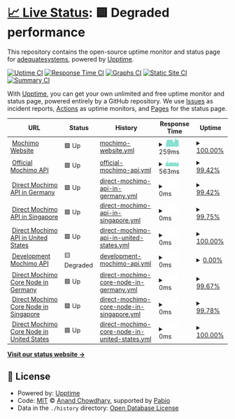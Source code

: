 # [📈 Live Status](https://status.mochimo.org): <!--live status--> **🟨 Degraded performance**

This repository contains the open-source uptime monitor and status page for [adequatesystems](https://status.mochimo.org), powered by [Upptime](https://github.com/upptime/upptime).

[![Uptime CI](https://github.com/adequatesystems/status-mochimo-org/workflows/Uptime%20CI/badge.svg)](https://github.com/adequatesystems/status-mochimo-org/actions?query=workflow%3A%22Uptime+CI%22)
[![Response Time CI](https://github.com/adequatesystems/status-mochimo-org/workflows/Response%20Time%20CI/badge.svg)](https://github.com/adequatesystems/status-mochimo-org/actions?query=workflow%3A%22Response+Time+CI%22)
[![Graphs CI](https://github.com/adequatesystems/status-mochimo-org/workflows/Graphs%20CI/badge.svg)](https://github.com/adequatesystems/status-mochimo-org/actions?query=workflow%3A%22Graphs+CI%22)
[![Static Site CI](https://github.com/adequatesystems/status-mochimo-org/workflows/Static%20Site%20CI/badge.svg)](https://github.com/adequatesystems/status-mochimo-org/actions?query=workflow%3A%22Static+Site+CI%22)
[![Summary CI](https://github.com/adequatesystems/status-mochimo-org/workflows/Summary%20CI/badge.svg)](https://github.com/adequatesystems/status-mochimo-org/actions?query=workflow%3A%22Summary+CI%22)

With [Upptime](https://upptime.js.org), you can get your own unlimited and free uptime monitor and status page, powered entirely by a GitHub repository. We use [Issues](https://github.com/adequatesystems/status-mochimo-org/issues) as incident reports, [Actions](https://github.com/adequatesystems/status-mochimo-org/actions) as uptime monitors, and [Pages](https://status.mochimo.org) for the status page.

<!--start: status pages-->
<!-- This summary is generated by Upptime (https://github.com/upptime/upptime) -->
<!-- Do not edit this manually, your changes will be overwritten -->
<!-- prettier-ignore -->
| URL | Status | History | Response Time | Uptime |
| --- | ------ | ------- | ------------- | ------ |
| <img alt="" src="https://icons.duckduckgo.com/ip3/mochimo.org.ico" height="13"> [Mochimo Website](https://mochimo.org) | 🟩 Up | [mochimo-website.yml](https://github.com/adequatesystems/status-mochimo-org/commits/HEAD/history/mochimo-website.yml) | <details><summary><img alt="Response time graph" src="./graphs/mochimo-website/response-time-week.png" height="20"> 259ms</summary><br><a href="https://status.mochimo.org/history/mochimo-website"><img alt="Response time 259" src="https://img.shields.io/endpoint?url=https%3A%2F%2Fraw.githubusercontent.com%2Fadequatesystems%2Fstatus-mochimo-org%2FHEAD%2Fapi%2Fmochimo-website%2Fresponse-time.json"></a><br><a href="https://status.mochimo.org/history/mochimo-website"><img alt="24-hour response time 266" src="https://img.shields.io/endpoint?url=https%3A%2F%2Fraw.githubusercontent.com%2Fadequatesystems%2Fstatus-mochimo-org%2FHEAD%2Fapi%2Fmochimo-website%2Fresponse-time-day.json"></a><br><a href="https://status.mochimo.org/history/mochimo-website"><img alt="7-day response time 259" src="https://img.shields.io/endpoint?url=https%3A%2F%2Fraw.githubusercontent.com%2Fadequatesystems%2Fstatus-mochimo-org%2FHEAD%2Fapi%2Fmochimo-website%2Fresponse-time-week.json"></a><br><a href="https://status.mochimo.org/history/mochimo-website"><img alt="30-day response time 259" src="https://img.shields.io/endpoint?url=https%3A%2F%2Fraw.githubusercontent.com%2Fadequatesystems%2Fstatus-mochimo-org%2FHEAD%2Fapi%2Fmochimo-website%2Fresponse-time-month.json"></a><br><a href="https://status.mochimo.org/history/mochimo-website"><img alt="1-year response time 259" src="https://img.shields.io/endpoint?url=https%3A%2F%2Fraw.githubusercontent.com%2Fadequatesystems%2Fstatus-mochimo-org%2FHEAD%2Fapi%2Fmochimo-website%2Fresponse-time-year.json"></a></details> | <details><summary><a href="https://status.mochimo.org/history/mochimo-website">100.00%</a></summary><a href="https://status.mochimo.org/history/mochimo-website"><img alt="All-time uptime 100.00%" src="https://img.shields.io/endpoint?url=https%3A%2F%2Fraw.githubusercontent.com%2Fadequatesystems%2Fstatus-mochimo-org%2FHEAD%2Fapi%2Fmochimo-website%2Fuptime.json"></a><br><a href="https://status.mochimo.org/history/mochimo-website"><img alt="24-hour uptime 100.00%" src="https://img.shields.io/endpoint?url=https%3A%2F%2Fraw.githubusercontent.com%2Fadequatesystems%2Fstatus-mochimo-org%2FHEAD%2Fapi%2Fmochimo-website%2Fuptime-day.json"></a><br><a href="https://status.mochimo.org/history/mochimo-website"><img alt="7-day uptime 100.00%" src="https://img.shields.io/endpoint?url=https%3A%2F%2Fraw.githubusercontent.com%2Fadequatesystems%2Fstatus-mochimo-org%2FHEAD%2Fapi%2Fmochimo-website%2Fuptime-week.json"></a><br><a href="https://status.mochimo.org/history/mochimo-website"><img alt="30-day uptime 100.00%" src="https://img.shields.io/endpoint?url=https%3A%2F%2Fraw.githubusercontent.com%2Fadequatesystems%2Fstatus-mochimo-org%2FHEAD%2Fapi%2Fmochimo-website%2Fuptime-month.json"></a><br><a href="https://status.mochimo.org/history/mochimo-website"><img alt="1-year uptime 100.00%" src="https://img.shields.io/endpoint?url=https%3A%2F%2Fraw.githubusercontent.com%2Fadequatesystems%2Fstatus-mochimo-org%2FHEAD%2Fapi%2Fmochimo-website%2Fuptime-year.json"></a></details>
| <img alt="" src="https://icons.duckduckgo.com/ip3/api.mochimo.org.ico" height="13"> [Official Mochimo API](https://api.mochimo.org/network/status) | 🟩 Up | [official-mochimo-api.yml](https://github.com/adequatesystems/status-mochimo-org/commits/HEAD/history/official-mochimo-api.yml) | <details><summary><img alt="Response time graph" src="./graphs/official-mochimo-api/response-time-week.png" height="20"> 563ms</summary><br><a href="https://status.mochimo.org/history/official-mochimo-api"><img alt="Response time 563" src="https://img.shields.io/endpoint?url=https%3A%2F%2Fraw.githubusercontent.com%2Fadequatesystems%2Fstatus-mochimo-org%2FHEAD%2Fapi%2Fofficial-mochimo-api%2Fresponse-time.json"></a><br><a href="https://status.mochimo.org/history/official-mochimo-api"><img alt="24-hour response time 570" src="https://img.shields.io/endpoint?url=https%3A%2F%2Fraw.githubusercontent.com%2Fadequatesystems%2Fstatus-mochimo-org%2FHEAD%2Fapi%2Fofficial-mochimo-api%2Fresponse-time-day.json"></a><br><a href="https://status.mochimo.org/history/official-mochimo-api"><img alt="7-day response time 563" src="https://img.shields.io/endpoint?url=https%3A%2F%2Fraw.githubusercontent.com%2Fadequatesystems%2Fstatus-mochimo-org%2FHEAD%2Fapi%2Fofficial-mochimo-api%2Fresponse-time-week.json"></a><br><a href="https://status.mochimo.org/history/official-mochimo-api"><img alt="30-day response time 563" src="https://img.shields.io/endpoint?url=https%3A%2F%2Fraw.githubusercontent.com%2Fadequatesystems%2Fstatus-mochimo-org%2FHEAD%2Fapi%2Fofficial-mochimo-api%2Fresponse-time-month.json"></a><br><a href="https://status.mochimo.org/history/official-mochimo-api"><img alt="1-year response time 563" src="https://img.shields.io/endpoint?url=https%3A%2F%2Fraw.githubusercontent.com%2Fadequatesystems%2Fstatus-mochimo-org%2FHEAD%2Fapi%2Fofficial-mochimo-api%2Fresponse-time-year.json"></a></details> | <details><summary><a href="https://status.mochimo.org/history/official-mochimo-api">99.42%</a></summary><a href="https://status.mochimo.org/history/official-mochimo-api"><img alt="All-time uptime 99.42%" src="https://img.shields.io/endpoint?url=https%3A%2F%2Fraw.githubusercontent.com%2Fadequatesystems%2Fstatus-mochimo-org%2FHEAD%2Fapi%2Fofficial-mochimo-api%2Fuptime.json"></a><br><a href="https://status.mochimo.org/history/official-mochimo-api"><img alt="24-hour uptime 100.00%" src="https://img.shields.io/endpoint?url=https%3A%2F%2Fraw.githubusercontent.com%2Fadequatesystems%2Fstatus-mochimo-org%2FHEAD%2Fapi%2Fofficial-mochimo-api%2Fuptime-day.json"></a><br><a href="https://status.mochimo.org/history/official-mochimo-api"><img alt="7-day uptime 99.42%" src="https://img.shields.io/endpoint?url=https%3A%2F%2Fraw.githubusercontent.com%2Fadequatesystems%2Fstatus-mochimo-org%2FHEAD%2Fapi%2Fofficial-mochimo-api%2Fuptime-week.json"></a><br><a href="https://status.mochimo.org/history/official-mochimo-api"><img alt="30-day uptime 99.42%" src="https://img.shields.io/endpoint?url=https%3A%2F%2Fraw.githubusercontent.com%2Fadequatesystems%2Fstatus-mochimo-org%2FHEAD%2Fapi%2Fofficial-mochimo-api%2Fuptime-month.json"></a><br><a href="https://status.mochimo.org/history/official-mochimo-api"><img alt="1-year uptime 99.42%" src="https://img.shields.io/endpoint?url=https%3A%2F%2Fraw.githubusercontent.com%2Fadequatesystems%2Fstatus-mochimo-org%2FHEAD%2Fapi%2Fofficial-mochimo-api%2Fuptime-year.json"></a></details>
| <img alt="" src="https://icons.duckduckgo.com/ip3/api-deu.mochimo.org.ico" height="13"> [Direct Mochimo API in Germany](https://api-deu.mochimo.org/network/status) | 🟩 Up | [direct-mochimo-api-in-germany.yml](https://github.com/adequatesystems/status-mochimo-org/commits/HEAD/history/direct-mochimo-api-in-germany.yml) | <details><summary><img alt="Response time graph" src="./graphs/direct-mochimo-api-in-germany/response-time-week.png" height="20"> 0ms</summary><br><a href="https://status.mochimo.org/history/direct-mochimo-api-in-germany"><img alt="Response time 0" src="https://img.shields.io/endpoint?url=https%3A%2F%2Fraw.githubusercontent.com%2Fadequatesystems%2Fstatus-mochimo-org%2FHEAD%2Fapi%2Fdirect-mochimo-api-in-germany%2Fresponse-time.json"></a><br><a href="https://status.mochimo.org/history/direct-mochimo-api-in-germany"><img alt="24-hour response time 0" src="https://img.shields.io/endpoint?url=https%3A%2F%2Fraw.githubusercontent.com%2Fadequatesystems%2Fstatus-mochimo-org%2FHEAD%2Fapi%2Fdirect-mochimo-api-in-germany%2Fresponse-time-day.json"></a><br><a href="https://status.mochimo.org/history/direct-mochimo-api-in-germany"><img alt="7-day response time 0" src="https://img.shields.io/endpoint?url=https%3A%2F%2Fraw.githubusercontent.com%2Fadequatesystems%2Fstatus-mochimo-org%2FHEAD%2Fapi%2Fdirect-mochimo-api-in-germany%2Fresponse-time-week.json"></a><br><a href="https://status.mochimo.org/history/direct-mochimo-api-in-germany"><img alt="30-day response time 0" src="https://img.shields.io/endpoint?url=https%3A%2F%2Fraw.githubusercontent.com%2Fadequatesystems%2Fstatus-mochimo-org%2FHEAD%2Fapi%2Fdirect-mochimo-api-in-germany%2Fresponse-time-month.json"></a><br><a href="https://status.mochimo.org/history/direct-mochimo-api-in-germany"><img alt="1-year response time 0" src="https://img.shields.io/endpoint?url=https%3A%2F%2Fraw.githubusercontent.com%2Fadequatesystems%2Fstatus-mochimo-org%2FHEAD%2Fapi%2Fdirect-mochimo-api-in-germany%2Fresponse-time-year.json"></a></details> | <details><summary><a href="https://status.mochimo.org/history/direct-mochimo-api-in-germany">99.42%</a></summary><a href="https://status.mochimo.org/history/direct-mochimo-api-in-germany"><img alt="All-time uptime 99.42%" src="https://img.shields.io/endpoint?url=https%3A%2F%2Fraw.githubusercontent.com%2Fadequatesystems%2Fstatus-mochimo-org%2FHEAD%2Fapi%2Fdirect-mochimo-api-in-germany%2Fuptime.json"></a><br><a href="https://status.mochimo.org/history/direct-mochimo-api-in-germany"><img alt="24-hour uptime 100.00%" src="https://img.shields.io/endpoint?url=https%3A%2F%2Fraw.githubusercontent.com%2Fadequatesystems%2Fstatus-mochimo-org%2FHEAD%2Fapi%2Fdirect-mochimo-api-in-germany%2Fuptime-day.json"></a><br><a href="https://status.mochimo.org/history/direct-mochimo-api-in-germany"><img alt="7-day uptime 99.42%" src="https://img.shields.io/endpoint?url=https%3A%2F%2Fraw.githubusercontent.com%2Fadequatesystems%2Fstatus-mochimo-org%2FHEAD%2Fapi%2Fdirect-mochimo-api-in-germany%2Fuptime-week.json"></a><br><a href="https://status.mochimo.org/history/direct-mochimo-api-in-germany"><img alt="30-day uptime 99.42%" src="https://img.shields.io/endpoint?url=https%3A%2F%2Fraw.githubusercontent.com%2Fadequatesystems%2Fstatus-mochimo-org%2FHEAD%2Fapi%2Fdirect-mochimo-api-in-germany%2Fuptime-month.json"></a><br><a href="https://status.mochimo.org/history/direct-mochimo-api-in-germany"><img alt="1-year uptime 99.42%" src="https://img.shields.io/endpoint?url=https%3A%2F%2Fraw.githubusercontent.com%2Fadequatesystems%2Fstatus-mochimo-org%2FHEAD%2Fapi%2Fdirect-mochimo-api-in-germany%2Fuptime-year.json"></a></details>
| <img alt="" src="https://icons.duckduckgo.com/ip3/api-sgp.mochimo.org.ico" height="13"> [Direct Mochimo API in Singapore](https://api-sgp.mochimo.org/network/status) | 🟩 Up | [direct-mochimo-api-in-singapore.yml](https://github.com/adequatesystems/status-mochimo-org/commits/HEAD/history/direct-mochimo-api-in-singapore.yml) | <details><summary><img alt="Response time graph" src="./graphs/direct-mochimo-api-in-singapore/response-time-week.png" height="20"> 0ms</summary><br><a href="https://status.mochimo.org/history/direct-mochimo-api-in-singapore"><img alt="Response time 0" src="https://img.shields.io/endpoint?url=https%3A%2F%2Fraw.githubusercontent.com%2Fadequatesystems%2Fstatus-mochimo-org%2FHEAD%2Fapi%2Fdirect-mochimo-api-in-singapore%2Fresponse-time.json"></a><br><a href="https://status.mochimo.org/history/direct-mochimo-api-in-singapore"><img alt="24-hour response time 0" src="https://img.shields.io/endpoint?url=https%3A%2F%2Fraw.githubusercontent.com%2Fadequatesystems%2Fstatus-mochimo-org%2FHEAD%2Fapi%2Fdirect-mochimo-api-in-singapore%2Fresponse-time-day.json"></a><br><a href="https://status.mochimo.org/history/direct-mochimo-api-in-singapore"><img alt="7-day response time 0" src="https://img.shields.io/endpoint?url=https%3A%2F%2Fraw.githubusercontent.com%2Fadequatesystems%2Fstatus-mochimo-org%2FHEAD%2Fapi%2Fdirect-mochimo-api-in-singapore%2Fresponse-time-week.json"></a><br><a href="https://status.mochimo.org/history/direct-mochimo-api-in-singapore"><img alt="30-day response time 0" src="https://img.shields.io/endpoint?url=https%3A%2F%2Fraw.githubusercontent.com%2Fadequatesystems%2Fstatus-mochimo-org%2FHEAD%2Fapi%2Fdirect-mochimo-api-in-singapore%2Fresponse-time-month.json"></a><br><a href="https://status.mochimo.org/history/direct-mochimo-api-in-singapore"><img alt="1-year response time 0" src="https://img.shields.io/endpoint?url=https%3A%2F%2Fraw.githubusercontent.com%2Fadequatesystems%2Fstatus-mochimo-org%2FHEAD%2Fapi%2Fdirect-mochimo-api-in-singapore%2Fresponse-time-year.json"></a></details> | <details><summary><a href="https://status.mochimo.org/history/direct-mochimo-api-in-singapore">99.75%</a></summary><a href="https://status.mochimo.org/history/direct-mochimo-api-in-singapore"><img alt="All-time uptime 99.75%" src="https://img.shields.io/endpoint?url=https%3A%2F%2Fraw.githubusercontent.com%2Fadequatesystems%2Fstatus-mochimo-org%2FHEAD%2Fapi%2Fdirect-mochimo-api-in-singapore%2Fuptime.json"></a><br><a href="https://status.mochimo.org/history/direct-mochimo-api-in-singapore"><img alt="24-hour uptime 98.97%" src="https://img.shields.io/endpoint?url=https%3A%2F%2Fraw.githubusercontent.com%2Fadequatesystems%2Fstatus-mochimo-org%2FHEAD%2Fapi%2Fdirect-mochimo-api-in-singapore%2Fuptime-day.json"></a><br><a href="https://status.mochimo.org/history/direct-mochimo-api-in-singapore"><img alt="7-day uptime 99.75%" src="https://img.shields.io/endpoint?url=https%3A%2F%2Fraw.githubusercontent.com%2Fadequatesystems%2Fstatus-mochimo-org%2FHEAD%2Fapi%2Fdirect-mochimo-api-in-singapore%2Fuptime-week.json"></a><br><a href="https://status.mochimo.org/history/direct-mochimo-api-in-singapore"><img alt="30-day uptime 99.75%" src="https://img.shields.io/endpoint?url=https%3A%2F%2Fraw.githubusercontent.com%2Fadequatesystems%2Fstatus-mochimo-org%2FHEAD%2Fapi%2Fdirect-mochimo-api-in-singapore%2Fuptime-month.json"></a><br><a href="https://status.mochimo.org/history/direct-mochimo-api-in-singapore"><img alt="1-year uptime 99.75%" src="https://img.shields.io/endpoint?url=https%3A%2F%2Fraw.githubusercontent.com%2Fadequatesystems%2Fstatus-mochimo-org%2FHEAD%2Fapi%2Fdirect-mochimo-api-in-singapore%2Fuptime-year.json"></a></details>
| <img alt="" src="https://icons.duckduckgo.com/ip3/api-usc.mochimo.org.ico" height="13"> [Direct Mochimo API in United States](https://api-usc.mochimo.org/network/status) | 🟩 Up | [direct-mochimo-api-in-united-states.yml](https://github.com/adequatesystems/status-mochimo-org/commits/HEAD/history/direct-mochimo-api-in-united-states.yml) | <details><summary><img alt="Response time graph" src="./graphs/direct-mochimo-api-in-united-states/response-time-week.png" height="20"> 0ms</summary><br><a href="https://status.mochimo.org/history/direct-mochimo-api-in-united-states"><img alt="Response time 0" src="https://img.shields.io/endpoint?url=https%3A%2F%2Fraw.githubusercontent.com%2Fadequatesystems%2Fstatus-mochimo-org%2FHEAD%2Fapi%2Fdirect-mochimo-api-in-united-states%2Fresponse-time.json"></a><br><a href="https://status.mochimo.org/history/direct-mochimo-api-in-united-states"><img alt="24-hour response time 0" src="https://img.shields.io/endpoint?url=https%3A%2F%2Fraw.githubusercontent.com%2Fadequatesystems%2Fstatus-mochimo-org%2FHEAD%2Fapi%2Fdirect-mochimo-api-in-united-states%2Fresponse-time-day.json"></a><br><a href="https://status.mochimo.org/history/direct-mochimo-api-in-united-states"><img alt="7-day response time 0" src="https://img.shields.io/endpoint?url=https%3A%2F%2Fraw.githubusercontent.com%2Fadequatesystems%2Fstatus-mochimo-org%2FHEAD%2Fapi%2Fdirect-mochimo-api-in-united-states%2Fresponse-time-week.json"></a><br><a href="https://status.mochimo.org/history/direct-mochimo-api-in-united-states"><img alt="30-day response time 0" src="https://img.shields.io/endpoint?url=https%3A%2F%2Fraw.githubusercontent.com%2Fadequatesystems%2Fstatus-mochimo-org%2FHEAD%2Fapi%2Fdirect-mochimo-api-in-united-states%2Fresponse-time-month.json"></a><br><a href="https://status.mochimo.org/history/direct-mochimo-api-in-united-states"><img alt="1-year response time 0" src="https://img.shields.io/endpoint?url=https%3A%2F%2Fraw.githubusercontent.com%2Fadequatesystems%2Fstatus-mochimo-org%2FHEAD%2Fapi%2Fdirect-mochimo-api-in-united-states%2Fresponse-time-year.json"></a></details> | <details><summary><a href="https://status.mochimo.org/history/direct-mochimo-api-in-united-states">100.00%</a></summary><a href="https://status.mochimo.org/history/direct-mochimo-api-in-united-states"><img alt="All-time uptime 100.00%" src="https://img.shields.io/endpoint?url=https%3A%2F%2Fraw.githubusercontent.com%2Fadequatesystems%2Fstatus-mochimo-org%2FHEAD%2Fapi%2Fdirect-mochimo-api-in-united-states%2Fuptime.json"></a><br><a href="https://status.mochimo.org/history/direct-mochimo-api-in-united-states"><img alt="24-hour uptime 100.00%" src="https://img.shields.io/endpoint?url=https%3A%2F%2Fraw.githubusercontent.com%2Fadequatesystems%2Fstatus-mochimo-org%2FHEAD%2Fapi%2Fdirect-mochimo-api-in-united-states%2Fuptime-day.json"></a><br><a href="https://status.mochimo.org/history/direct-mochimo-api-in-united-states"><img alt="7-day uptime 100.00%" src="https://img.shields.io/endpoint?url=https%3A%2F%2Fraw.githubusercontent.com%2Fadequatesystems%2Fstatus-mochimo-org%2FHEAD%2Fapi%2Fdirect-mochimo-api-in-united-states%2Fuptime-week.json"></a><br><a href="https://status.mochimo.org/history/direct-mochimo-api-in-united-states"><img alt="30-day uptime 100.00%" src="https://img.shields.io/endpoint?url=https%3A%2F%2Fraw.githubusercontent.com%2Fadequatesystems%2Fstatus-mochimo-org%2FHEAD%2Fapi%2Fdirect-mochimo-api-in-united-states%2Fuptime-month.json"></a><br><a href="https://status.mochimo.org/history/direct-mochimo-api-in-united-states"><img alt="1-year uptime 100.00%" src="https://img.shields.io/endpoint?url=https%3A%2F%2Fraw.githubusercontent.com%2Fadequatesystems%2Fstatus-mochimo-org%2FHEAD%2Fapi%2Fdirect-mochimo-api-in-united-states%2Fuptime-year.json"></a></details>
| <img alt="" src="https://icons.duckduckgo.com/ip3/dev-api.mochimo.org.ico" height="13"> [Development Mochimo API](https://dev-api.mochimo.org:8443/network/status) | 🟨 Degraded | [development-mochimo-api.yml](https://github.com/adequatesystems/status-mochimo-org/commits/HEAD/history/development-mochimo-api.yml) | <details><summary><img alt="Response time graph" src="./graphs/development-mochimo-api/response-time-week.png" height="20"> 0ms</summary><br><a href="https://status.mochimo.org/history/development-mochimo-api"><img alt="Response time 0" src="https://img.shields.io/endpoint?url=https%3A%2F%2Fraw.githubusercontent.com%2Fadequatesystems%2Fstatus-mochimo-org%2FHEAD%2Fapi%2Fdevelopment-mochimo-api%2Fresponse-time.json"></a><br><a href="https://status.mochimo.org/history/development-mochimo-api"><img alt="24-hour response time 0" src="https://img.shields.io/endpoint?url=https%3A%2F%2Fraw.githubusercontent.com%2Fadequatesystems%2Fstatus-mochimo-org%2FHEAD%2Fapi%2Fdevelopment-mochimo-api%2Fresponse-time-day.json"></a><br><a href="https://status.mochimo.org/history/development-mochimo-api"><img alt="7-day response time 0" src="https://img.shields.io/endpoint?url=https%3A%2F%2Fraw.githubusercontent.com%2Fadequatesystems%2Fstatus-mochimo-org%2FHEAD%2Fapi%2Fdevelopment-mochimo-api%2Fresponse-time-week.json"></a><br><a href="https://status.mochimo.org/history/development-mochimo-api"><img alt="30-day response time 0" src="https://img.shields.io/endpoint?url=https%3A%2F%2Fraw.githubusercontent.com%2Fadequatesystems%2Fstatus-mochimo-org%2FHEAD%2Fapi%2Fdevelopment-mochimo-api%2Fresponse-time-month.json"></a><br><a href="https://status.mochimo.org/history/development-mochimo-api"><img alt="1-year response time 0" src="https://img.shields.io/endpoint?url=https%3A%2F%2Fraw.githubusercontent.com%2Fadequatesystems%2Fstatus-mochimo-org%2FHEAD%2Fapi%2Fdevelopment-mochimo-api%2Fresponse-time-year.json"></a></details> | <details><summary><a href="https://status.mochimo.org/history/development-mochimo-api">0.00%</a></summary><a href="https://status.mochimo.org/history/development-mochimo-api"><img alt="All-time uptime 0.00%" src="https://img.shields.io/endpoint?url=https%3A%2F%2Fraw.githubusercontent.com%2Fadequatesystems%2Fstatus-mochimo-org%2FHEAD%2Fapi%2Fdevelopment-mochimo-api%2Fuptime.json"></a><br><a href="https://status.mochimo.org/history/development-mochimo-api"><img alt="24-hour uptime 0.00%" src="https://img.shields.io/endpoint?url=https%3A%2F%2Fraw.githubusercontent.com%2Fadequatesystems%2Fstatus-mochimo-org%2FHEAD%2Fapi%2Fdevelopment-mochimo-api%2Fuptime-day.json"></a><br><a href="https://status.mochimo.org/history/development-mochimo-api"><img alt="7-day uptime 0.00%" src="https://img.shields.io/endpoint?url=https%3A%2F%2Fraw.githubusercontent.com%2Fadequatesystems%2Fstatus-mochimo-org%2FHEAD%2Fapi%2Fdevelopment-mochimo-api%2Fuptime-week.json"></a><br><a href="https://status.mochimo.org/history/development-mochimo-api"><img alt="30-day uptime 0.00%" src="https://img.shields.io/endpoint?url=https%3A%2F%2Fraw.githubusercontent.com%2Fadequatesystems%2Fstatus-mochimo-org%2FHEAD%2Fapi%2Fdevelopment-mochimo-api%2Fuptime-month.json"></a><br><a href="https://status.mochimo.org/history/development-mochimo-api"><img alt="1-year uptime 0.00%" src="https://img.shields.io/endpoint?url=https%3A%2F%2Fraw.githubusercontent.com%2Fadequatesystems%2Fstatus-mochimo-org%2FHEAD%2Fapi%2Fdevelopment-mochimo-api%2Fuptime-year.json"></a></details>
| <img alt="" src="https://icons.duckduckgo.com/ip3/null.ico" height="13"> [Direct Mochimo Core Node in Germany](core-deu.mochimo.org) | 🟩 Up | [direct-mochimo-core-node-in-germany.yml](https://github.com/adequatesystems/status-mochimo-org/commits/HEAD/history/direct-mochimo-core-node-in-germany.yml) | <details><summary><img alt="Response time graph" src="./graphs/direct-mochimo-core-node-in-germany/response-time-week.png" height="20"> 0ms</summary><br><a href="https://status.mochimo.org/history/direct-mochimo-core-node-in-germany"><img alt="Response time 0" src="https://img.shields.io/endpoint?url=https%3A%2F%2Fraw.githubusercontent.com%2Fadequatesystems%2Fstatus-mochimo-org%2FHEAD%2Fapi%2Fdirect-mochimo-core-node-in-germany%2Fresponse-time.json"></a><br><a href="https://status.mochimo.org/history/direct-mochimo-core-node-in-germany"><img alt="24-hour response time 0" src="https://img.shields.io/endpoint?url=https%3A%2F%2Fraw.githubusercontent.com%2Fadequatesystems%2Fstatus-mochimo-org%2FHEAD%2Fapi%2Fdirect-mochimo-core-node-in-germany%2Fresponse-time-day.json"></a><br><a href="https://status.mochimo.org/history/direct-mochimo-core-node-in-germany"><img alt="7-day response time 0" src="https://img.shields.io/endpoint?url=https%3A%2F%2Fraw.githubusercontent.com%2Fadequatesystems%2Fstatus-mochimo-org%2FHEAD%2Fapi%2Fdirect-mochimo-core-node-in-germany%2Fresponse-time-week.json"></a><br><a href="https://status.mochimo.org/history/direct-mochimo-core-node-in-germany"><img alt="30-day response time 0" src="https://img.shields.io/endpoint?url=https%3A%2F%2Fraw.githubusercontent.com%2Fadequatesystems%2Fstatus-mochimo-org%2FHEAD%2Fapi%2Fdirect-mochimo-core-node-in-germany%2Fresponse-time-month.json"></a><br><a href="https://status.mochimo.org/history/direct-mochimo-core-node-in-germany"><img alt="1-year response time 0" src="https://img.shields.io/endpoint?url=https%3A%2F%2Fraw.githubusercontent.com%2Fadequatesystems%2Fstatus-mochimo-org%2FHEAD%2Fapi%2Fdirect-mochimo-core-node-in-germany%2Fresponse-time-year.json"></a></details> | <details><summary><a href="https://status.mochimo.org/history/direct-mochimo-core-node-in-germany">99.67%</a></summary><a href="https://status.mochimo.org/history/direct-mochimo-core-node-in-germany"><img alt="All-time uptime 99.67%" src="https://img.shields.io/endpoint?url=https%3A%2F%2Fraw.githubusercontent.com%2Fadequatesystems%2Fstatus-mochimo-org%2FHEAD%2Fapi%2Fdirect-mochimo-core-node-in-germany%2Fuptime.json"></a><br><a href="https://status.mochimo.org/history/direct-mochimo-core-node-in-germany"><img alt="24-hour uptime 100.00%" src="https://img.shields.io/endpoint?url=https%3A%2F%2Fraw.githubusercontent.com%2Fadequatesystems%2Fstatus-mochimo-org%2FHEAD%2Fapi%2Fdirect-mochimo-core-node-in-germany%2Fuptime-day.json"></a><br><a href="https://status.mochimo.org/history/direct-mochimo-core-node-in-germany"><img alt="7-day uptime 99.67%" src="https://img.shields.io/endpoint?url=https%3A%2F%2Fraw.githubusercontent.com%2Fadequatesystems%2Fstatus-mochimo-org%2FHEAD%2Fapi%2Fdirect-mochimo-core-node-in-germany%2Fuptime-week.json"></a><br><a href="https://status.mochimo.org/history/direct-mochimo-core-node-in-germany"><img alt="30-day uptime 99.67%" src="https://img.shields.io/endpoint?url=https%3A%2F%2Fraw.githubusercontent.com%2Fadequatesystems%2Fstatus-mochimo-org%2FHEAD%2Fapi%2Fdirect-mochimo-core-node-in-germany%2Fuptime-month.json"></a><br><a href="https://status.mochimo.org/history/direct-mochimo-core-node-in-germany"><img alt="1-year uptime 99.67%" src="https://img.shields.io/endpoint?url=https%3A%2F%2Fraw.githubusercontent.com%2Fadequatesystems%2Fstatus-mochimo-org%2FHEAD%2Fapi%2Fdirect-mochimo-core-node-in-germany%2Fuptime-year.json"></a></details>
| <img alt="" src="https://icons.duckduckgo.com/ip3/null.ico" height="13"> [Direct Mochimo Core Node in Singapore](core-sgp.mochimo.org) | 🟩 Up | [direct-mochimo-core-node-in-singapore.yml](https://github.com/adequatesystems/status-mochimo-org/commits/HEAD/history/direct-mochimo-core-node-in-singapore.yml) | <details><summary><img alt="Response time graph" src="./graphs/direct-mochimo-core-node-in-singapore/response-time-week.png" height="20"> 0ms</summary><br><a href="https://status.mochimo.org/history/direct-mochimo-core-node-in-singapore"><img alt="Response time 0" src="https://img.shields.io/endpoint?url=https%3A%2F%2Fraw.githubusercontent.com%2Fadequatesystems%2Fstatus-mochimo-org%2FHEAD%2Fapi%2Fdirect-mochimo-core-node-in-singapore%2Fresponse-time.json"></a><br><a href="https://status.mochimo.org/history/direct-mochimo-core-node-in-singapore"><img alt="24-hour response time 0" src="https://img.shields.io/endpoint?url=https%3A%2F%2Fraw.githubusercontent.com%2Fadequatesystems%2Fstatus-mochimo-org%2FHEAD%2Fapi%2Fdirect-mochimo-core-node-in-singapore%2Fresponse-time-day.json"></a><br><a href="https://status.mochimo.org/history/direct-mochimo-core-node-in-singapore"><img alt="7-day response time 0" src="https://img.shields.io/endpoint?url=https%3A%2F%2Fraw.githubusercontent.com%2Fadequatesystems%2Fstatus-mochimo-org%2FHEAD%2Fapi%2Fdirect-mochimo-core-node-in-singapore%2Fresponse-time-week.json"></a><br><a href="https://status.mochimo.org/history/direct-mochimo-core-node-in-singapore"><img alt="30-day response time 0" src="https://img.shields.io/endpoint?url=https%3A%2F%2Fraw.githubusercontent.com%2Fadequatesystems%2Fstatus-mochimo-org%2FHEAD%2Fapi%2Fdirect-mochimo-core-node-in-singapore%2Fresponse-time-month.json"></a><br><a href="https://status.mochimo.org/history/direct-mochimo-core-node-in-singapore"><img alt="1-year response time 0" src="https://img.shields.io/endpoint?url=https%3A%2F%2Fraw.githubusercontent.com%2Fadequatesystems%2Fstatus-mochimo-org%2FHEAD%2Fapi%2Fdirect-mochimo-core-node-in-singapore%2Fresponse-time-year.json"></a></details> | <details><summary><a href="https://status.mochimo.org/history/direct-mochimo-core-node-in-singapore">99.78%</a></summary><a href="https://status.mochimo.org/history/direct-mochimo-core-node-in-singapore"><img alt="All-time uptime 99.78%" src="https://img.shields.io/endpoint?url=https%3A%2F%2Fraw.githubusercontent.com%2Fadequatesystems%2Fstatus-mochimo-org%2FHEAD%2Fapi%2Fdirect-mochimo-core-node-in-singapore%2Fuptime.json"></a><br><a href="https://status.mochimo.org/history/direct-mochimo-core-node-in-singapore"><img alt="24-hour uptime 99.06%" src="https://img.shields.io/endpoint?url=https%3A%2F%2Fraw.githubusercontent.com%2Fadequatesystems%2Fstatus-mochimo-org%2FHEAD%2Fapi%2Fdirect-mochimo-core-node-in-singapore%2Fuptime-day.json"></a><br><a href="https://status.mochimo.org/history/direct-mochimo-core-node-in-singapore"><img alt="7-day uptime 99.78%" src="https://img.shields.io/endpoint?url=https%3A%2F%2Fraw.githubusercontent.com%2Fadequatesystems%2Fstatus-mochimo-org%2FHEAD%2Fapi%2Fdirect-mochimo-core-node-in-singapore%2Fuptime-week.json"></a><br><a href="https://status.mochimo.org/history/direct-mochimo-core-node-in-singapore"><img alt="30-day uptime 99.78%" src="https://img.shields.io/endpoint?url=https%3A%2F%2Fraw.githubusercontent.com%2Fadequatesystems%2Fstatus-mochimo-org%2FHEAD%2Fapi%2Fdirect-mochimo-core-node-in-singapore%2Fuptime-month.json"></a><br><a href="https://status.mochimo.org/history/direct-mochimo-core-node-in-singapore"><img alt="1-year uptime 99.78%" src="https://img.shields.io/endpoint?url=https%3A%2F%2Fraw.githubusercontent.com%2Fadequatesystems%2Fstatus-mochimo-org%2FHEAD%2Fapi%2Fdirect-mochimo-core-node-in-singapore%2Fuptime-year.json"></a></details>
| <img alt="" src="https://icons.duckduckgo.com/ip3/null.ico" height="13"> [Direct Mochimo Core Node in United States](core-usc.mochimo.org) | 🟩 Up | [direct-mochimo-core-node-in-united-states.yml](https://github.com/adequatesystems/status-mochimo-org/commits/HEAD/history/direct-mochimo-core-node-in-united-states.yml) | <details><summary><img alt="Response time graph" src="./graphs/direct-mochimo-core-node-in-united-states/response-time-week.png" height="20"> 0ms</summary><br><a href="https://status.mochimo.org/history/direct-mochimo-core-node-in-united-states"><img alt="Response time 0" src="https://img.shields.io/endpoint?url=https%3A%2F%2Fraw.githubusercontent.com%2Fadequatesystems%2Fstatus-mochimo-org%2FHEAD%2Fapi%2Fdirect-mochimo-core-node-in-united-states%2Fresponse-time.json"></a><br><a href="https://status.mochimo.org/history/direct-mochimo-core-node-in-united-states"><img alt="24-hour response time 0" src="https://img.shields.io/endpoint?url=https%3A%2F%2Fraw.githubusercontent.com%2Fadequatesystems%2Fstatus-mochimo-org%2FHEAD%2Fapi%2Fdirect-mochimo-core-node-in-united-states%2Fresponse-time-day.json"></a><br><a href="https://status.mochimo.org/history/direct-mochimo-core-node-in-united-states"><img alt="7-day response time 0" src="https://img.shields.io/endpoint?url=https%3A%2F%2Fraw.githubusercontent.com%2Fadequatesystems%2Fstatus-mochimo-org%2FHEAD%2Fapi%2Fdirect-mochimo-core-node-in-united-states%2Fresponse-time-week.json"></a><br><a href="https://status.mochimo.org/history/direct-mochimo-core-node-in-united-states"><img alt="30-day response time 0" src="https://img.shields.io/endpoint?url=https%3A%2F%2Fraw.githubusercontent.com%2Fadequatesystems%2Fstatus-mochimo-org%2FHEAD%2Fapi%2Fdirect-mochimo-core-node-in-united-states%2Fresponse-time-month.json"></a><br><a href="https://status.mochimo.org/history/direct-mochimo-core-node-in-united-states"><img alt="1-year response time 0" src="https://img.shields.io/endpoint?url=https%3A%2F%2Fraw.githubusercontent.com%2Fadequatesystems%2Fstatus-mochimo-org%2FHEAD%2Fapi%2Fdirect-mochimo-core-node-in-united-states%2Fresponse-time-year.json"></a></details> | <details><summary><a href="https://status.mochimo.org/history/direct-mochimo-core-node-in-united-states">100.00%</a></summary><a href="https://status.mochimo.org/history/direct-mochimo-core-node-in-united-states"><img alt="All-time uptime 100.00%" src="https://img.shields.io/endpoint?url=https%3A%2F%2Fraw.githubusercontent.com%2Fadequatesystems%2Fstatus-mochimo-org%2FHEAD%2Fapi%2Fdirect-mochimo-core-node-in-united-states%2Fuptime.json"></a><br><a href="https://status.mochimo.org/history/direct-mochimo-core-node-in-united-states"><img alt="24-hour uptime 100.00%" src="https://img.shields.io/endpoint?url=https%3A%2F%2Fraw.githubusercontent.com%2Fadequatesystems%2Fstatus-mochimo-org%2FHEAD%2Fapi%2Fdirect-mochimo-core-node-in-united-states%2Fuptime-day.json"></a><br><a href="https://status.mochimo.org/history/direct-mochimo-core-node-in-united-states"><img alt="7-day uptime 100.00%" src="https://img.shields.io/endpoint?url=https%3A%2F%2Fraw.githubusercontent.com%2Fadequatesystems%2Fstatus-mochimo-org%2FHEAD%2Fapi%2Fdirect-mochimo-core-node-in-united-states%2Fuptime-week.json"></a><br><a href="https://status.mochimo.org/history/direct-mochimo-core-node-in-united-states"><img alt="30-day uptime 100.00%" src="https://img.shields.io/endpoint?url=https%3A%2F%2Fraw.githubusercontent.com%2Fadequatesystems%2Fstatus-mochimo-org%2FHEAD%2Fapi%2Fdirect-mochimo-core-node-in-united-states%2Fuptime-month.json"></a><br><a href="https://status.mochimo.org/history/direct-mochimo-core-node-in-united-states"><img alt="1-year uptime 100.00%" src="https://img.shields.io/endpoint?url=https%3A%2F%2Fraw.githubusercontent.com%2Fadequatesystems%2Fstatus-mochimo-org%2FHEAD%2Fapi%2Fdirect-mochimo-core-node-in-united-states%2Fuptime-year.json"></a></details>

<!--end: status pages-->

[**Visit our status website →**](https://status.mochimo.org)

## 📄 License

- Powered by: [Upptime](https://github.com/upptime/upptime)
- Code: [MIT](./LICENSE) © [Anand Chowdhary](https://anandchowdhary.com), supported by [Pabio](https://pabio.com)
- Data in the `./history` directory: [Open Database License](https://opendatacommons.org/licenses/odbl/1-0/)
